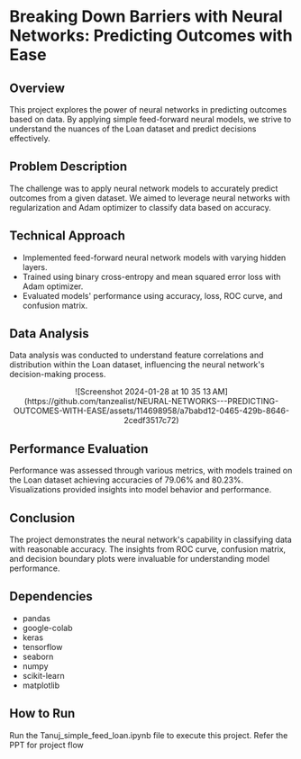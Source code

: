 # Breaking Down Barriers with Neural Networks: Predicting Outcomes with Ease

## Overview
This project explores the power of neural networks in predicting outcomes based on data. By applying simple feed-forward neural models, we strive to understand the nuances of the Loan dataset and predict decisions effectively.

## Problem Description
The challenge was to apply neural network models to accurately predict outcomes from a given dataset. We aimed to leverage neural networks with regularization and Adam optimizer to classify data based on accuracy.

## Technical Approach
- Implemented feed-forward neural network models with varying hidden layers.
- Trained using binary cross-entropy and mean squared error loss with Adam optimizer.
- Evaluated models' performance using accuracy, loss, ROC curve, and confusion matrix.

## Data Analysis
Data analysis was conducted to understand feature correlations and distribution within the Loan dataset, influencing the neural network's decision-making process.

<p align="center">
  ![Screenshot 2024-01-28 at 10 35 13 AM](https://github.com/tanzealist/NEURAL-NETWORKS---PREDICTING-OUTCOMES-WITH-EASE/assets/114698958/a7babd12-0465-429b-8646-2cedf3517c72)


## Performance Evaluation
Performance was assessed through various metrics, with models trained on the Loan dataset achieving accuracies of 79.06% and 80.23%. Visualizations provided insights into model behavior and performance.

## Conclusion
The project demonstrates the neural network's capability in classifying data with reasonable accuracy. The insights from ROC curve, confusion matrix, and decision boundary plots were invaluable for understanding model performance.

## Dependencies

- pandas
- google-colab
- keras
- tensorflow
- seaborn
- numpy
- scikit-learn
- matplotlib


## How to Run
Run the Tanuj_simple_feed_loan.ipynb file to execute this project.
Refer the PPT for project flow
